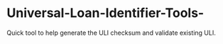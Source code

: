 # Universal-Loan-Identifier-Tools-
Quick tool to help generate the ULI checksum and validate existing ULI.
